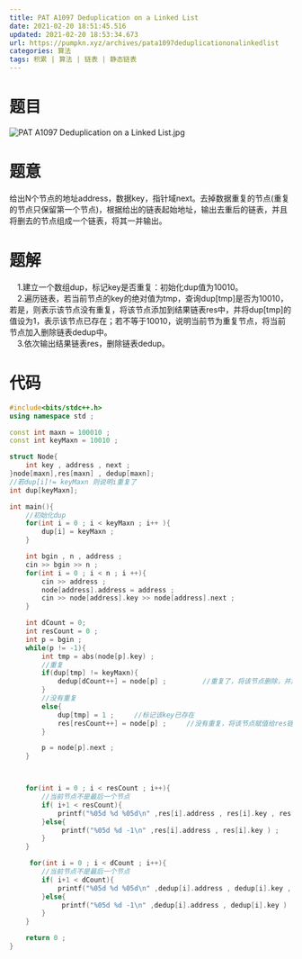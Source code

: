 ```yaml
---
title: PAT A1097 Deduplication on a Linked List 
date: 2021-02-20 18:51:45.516
updated: 2021-02-20 18:53:34.673
url: https://pumpkn.xyz/archives/pata1097deduplicationonalinkedlist
categories: 算法
tags: 积累 | 算法 | 链表 | 静态链表
---
```


# 题目
![PAT A1097 Deduplication on a Linked List.jpg](https://pumpkn.xyz/upload/2021/02/PAT%20A1097%20Deduplication%20on%20a%20Linked%20List-30fa1580b63549abba9d889a24cfc162.jpg)
# 题意
给出N个节点的地址address，数据key，指针域next。去掉数据重复的节点(重复的节点只保留第一个节点)，根据给出的链表起始地址，输出去重后的链表，并且将删去的节点组成一个链表，将其一并输出。
# 题解
&ensp;&ensp;1.建立一个数组dup，标记key是否重复：初始化dup值为10010。</br>
&ensp;&ensp;2.遍历链表，若当前节点的key的绝对值为tmp，查询dup[tmp]是否为10010，若是，则表示该节点没有重复，将该节点添加到结果链表res中，并将dup[tmp]的值设为1，表示该节点已存在；若不等于10010，说明当前节为重复节点，将当前节点加入删除链表dedup中。</br>
&ensp;&ensp;3.依次输出结果链表res，删除链表dedup。</br>
# 代码
```c++
#include<bits/stdc++.h>
using namespace std ;

const int maxn = 100010 ;
const int keyMaxn = 10010 ;

struct Node{
    int key , address , next ;
}node[maxn],res[maxn] , dedup[maxn];
//若dup[i]!= keyMaxn 则说明i重复了
int dup[keyMaxn];

int main(){
    //初始化dup
    for(int i = 0 ; i < keyMaxn ; i++ ){
        dup[i] = keyMaxn ;
    }

    int bgin , n , address ;
    cin >> bgin >> n ;
    for(int i = 0 ; i < n ; i ++){
        cin >> address ;
        node[address].address = address ;
        cin >> node[address].key >> node[address].next ;
    }

    int dCount = 0;
    int resCount = 0 ;
    int p = bgin ;
    while(p != -1){
        int tmp = abs(node[p].key) ;
        //重复
        if(dup[tmp] != keyMaxn){
            dedup[dCount++] = node[p] ;         //重复了，将该节点删除，并加入删除链表。
        }
        //没有重复
        else{
            dup[tmp] = 1 ;     //标记该key已存在
            res[resCount++] = node[p] ;     //没有重复，将该节点赋值给res链表
        }

        p = node[p].next ;
    }



    for(int i = 0 ; i < resCount ; i++){
        //当前节点不是最后一个节点
        if( i+1 < resCount){
            printf("%05d %d %05d\n" ,res[i].address , res[i].key , res[i+1].address) ;
        }else{
             printf("%05d %d -1\n" ,res[i].address , res[i].key ) ;
        }
    }

     for(int i = 0 ; i < dCount ; i++){
        //当前节点不是最后一个节点
        if( i+1 < dCount){
            printf("%05d %d %05d\n" ,dedup[i].address , dedup[i].key , dedup[i+1].address) ;
        }else{
             printf("%05d %d -1\n" ,dedup[i].address , dedup[i].key ) ;
        }
    }

    return 0 ;
}

```